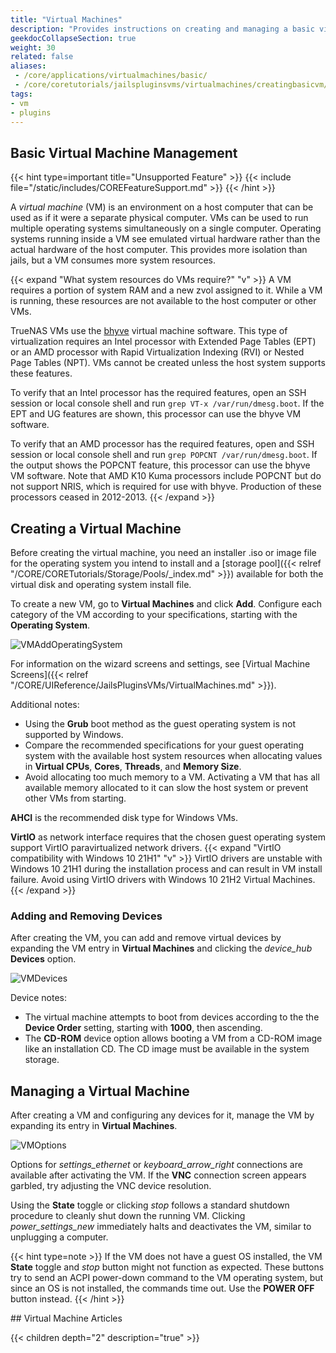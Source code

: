 ```yaml
---
title: "Virtual Machines"
description: "Provides instructions on creating and managing a basic virtual machine, and lists other tutorials about virtual machines in TrueNAS CORE."
geekdocCollapseSection: true
weight: 30
related: false
aliases: 
 - /core/applications/virtualmachines/basic/
 - /core/coretutorials/jailspluginsvms/virtualmachines/creatingbasicvm/
tags:
- vm
- plugins
---
```


## Basic Virtual Machine Management

{{< hint type=important title="Unsupported Feature" >}}
{{< include file="/static/includes/COREFeatureSupport.md" >}}
{{< /hint >}}

A *virtual machine* (VM) is an environment on a host computer that can be used as if it were a separate physical computer.
VMs can be used to run multiple operating systems simultaneously on a single computer.
Operating systems running inside a VM see emulated virtual hardware rather than the actual hardware of the host computer.
This provides more isolation than jails, but a VM consumes more system resources.

{{< expand "What system resources do VMs require?" "v" >}}
A VM requires a portion of system RAM and a new zvol assigned to it.
While a VM is running, these resources are not available to the host computer or other VMs.

TrueNAS VMs use the [bhyve](https://bhyve.org/) virtual machine software.
This type of virtualization requires an Intel processor with Extended Page Tables (EPT) or an AMD processor with Rapid Virtualization Indexing (RVI) or Nested Page Tables (NPT).
VMs cannot be created unless the host system supports these features.

To verify that an Intel processor has the required features, open an SSH session or local console shell and run `grep VT-x /var/run/dmesg.boot`.
If the EPT and UG features are shown, this processor can use the bhyve VM software.

To verify that an AMD processor has the required features, open and SSH session or local console shell and run `grep POPCNT /var/run/dmesg.boot`.
If the output shows the POPCNT feature, this processor can use the bhyve VM software.
Note that AMD K10 Kuma processors include POPCNT but do not support NRIS, which is required for use with bhyve.
Production of these processors ceased in 2012-2013.
{{< /expand >}}

## Creating a Virtual Machine

Before creating the virtual machine, you need an installer <file>.iso</file> or image file for the operating system you intend to install and a [storage pool]({{< relref "/CORE/CORETutorials/Storage/Pools/_index.md" >}}) available for both the virtual disk and operating system install file.

To create a new VM, go to **Virtual Machines** and click **Add**.
Configure each category of the VM according to your specifications, starting with the **Operating System**.

![VMAddOperatingSystem](/images/CORE/VirtualMachines/VirtualMachinesAddOperatingSystem.png "VM Add: OS")

For information on the wizard screens and settings, see [Virtual Machine Screens]({{< relref "/CORE/UIReference/JailsPluginsVMs/VirtualMachines.md" >}}).

Additional notes:

* Using the **Grub** boot method as the guest operating system is not supported by Windows.
* Compare the recommended specifications for your guest operating system with the available host system resources when allocating values in **Virtual CPUs**, **Cores**, **Threads**, and **Memory Size**.
* Avoid allocating too much memory to a VM.
  Activating a VM that has all available memory allocated to it can slow the host system or prevent other VMs from starting.

**AHCI** is the recommended disk type for Windows VMs.

**VirtIO** as network interface requires that the chosen guest operating system support VirtIO paravirtualized network drivers.
{{< expand "VirtIO compatibility with Windows 10 21H1" "v" >}}
VirtIO drivers are unstable with Windows 10 21H1 during the installation process and can result in VM install failure. 
Avoid using VirtIO drivers with Windows 10 21H2 Virtual Machines.
{{< /expand >}}

### Adding and Removing Devices

After creating the VM, you can add and remove virtual devices by expanding the VM entry in **Virtual Machines** and clicking the <i class="material-icons" aria-hidden="true" title="Devices">device_hub</i> **Devices** option.

![VMDevices](/images/CORE/VirtualMachines/VirtualMachinesDevices.png "VM Devices")

Device notes:

* The virtual machine attempts to boot from devices according to the the **Device Order** setting, starting with **1000**, then ascending.
* The **CD-ROM** device option allows booting a VM from a CD-ROM image like an installation CD.
  The CD image must be available in the system storage.

## Managing a Virtual Machine

After creating a VM and configuring any devices for it, manage the VM by expanding its entry in **Virtual Machines**.

![VMOptions](/images/CORE/VirtualMachines/VirtualMachinesOptions.png "VM Options")

Options for <i class="material-icons" aria-hidden="true" title="VNC">settings_ethernet</i> or <i class="material-icons" aria-hidden="true" title="Serial">keyboard_arrow_right</i> connections are available after activating the VM.
If the **VNC** connection screen appears garbled, try adjusting the VNC device resolution.

Using the **State** toggle or clicking <i class="material-icons" aria-hidden="true" title="Stop Button">stop</i> follows a standard shutdown procedure to cleanly shut down the running VM.
Clicking <i class="material-icons" aria-hidden="true" title="Power Off Button">power_settings_new</i> immediately halts and deactivates the VM, similar to unplugging a computer.

{{< hint type=note >}}
If the VM does not have a guest OS installed, the VM **State** toggle and <i class="material-icons" aria-hidden="true" title="Stop Button">stop</i> button might not function as expected.
These buttons try to send an ACPI power-down command to the VM operating system, but since an OS is not installed, the commands time out.
Use the **POWER OFF** button instead.
{{< /hint >}}

<div class="noprint">
## Virtual Machine Articles

{{< children depth="2" description="true" >}}

</div>
